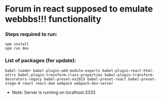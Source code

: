 # Forum in react supposed to emulate webbbs!!! functionality

### Steps required to run:

```
npm install
npm run dev
```

### List of packages (for update):

```
babel-loader babel-plugin-add-module-exports babel-plugin-react-html-attrs babel-plugin-transform-class-properties babel-plugin-transform-decorators-legacy babel-preset-es2015 babel-preset-react babel-preset-stage-0 react react-dom webpack webpack-dev-server
```

* Note: Server is running on localhost:3333